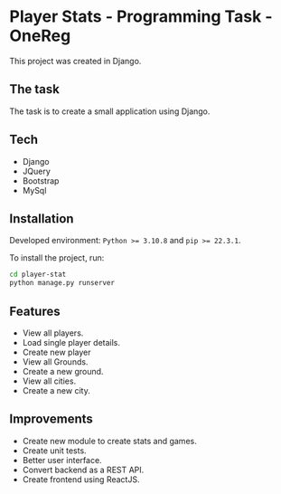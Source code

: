 # Player Stats - Programming Task - OneReg

This project was created in Django.


## The task

The task is to create a small application using Django.

## Tech

- Django
- JQuery
- Bootstrap
- MySql

## Installation

Developed environment:  `Python >= 3.10.8` and `pip >= 22.3.1`. 

To install the project, run:

```sh
cd player-stat
python manage.py runserver
```

## Features

- View all players.
- Load single player details.
- Create new player
- View all Grounds.
- Create a new ground.
- View all cities.
- Create a new city.

## Improvements

- Create new module to create stats and games.
- Create unit tests.
- Better user interface.
- Convert backend as a REST API.
- Create frontend using ReactJS.
